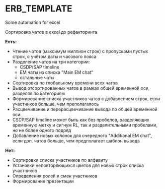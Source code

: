 # ERB_TEMPLATE
Some automation for excel

Сортировка чатов в excel до рефакторинга


**Есть:**
- Чтение чатов (максимум миллион строк) с пропусками пустых строк, с учётом даты и часового пояса
- Разделение чатов на три категории:
  - CSDP/SAP timeline
  - EM чаты из списка "Main EM chat"
  - остальные чаты
- Сортировка по глобальному времени всех чатов
- Вывод отсортированных чатов в рамках общей временной оси, разделяя по категориям
- Формирование списка участников чатов с добавлением строк, если участников больше, чем преполагалось
- Расцвечивание и перерасцвечивание вывода по общей временной оси
- CSDP/SAP timeline может быть как без пробелов, разделяющих временную метку и сигнум RL, так и разделительными пробелами, но не более одного подряд
- Добавление новых колонок для очередного "Additional EM chat", если доп. чатов больше, чем предполагает шаблон вывода


**Нет:**
* Сортировки списка участников по алфавиту
* Установки неповторяющихся цветов для новых строк списка участников
* Определения ролей и смен участников
* Формирование презентации
